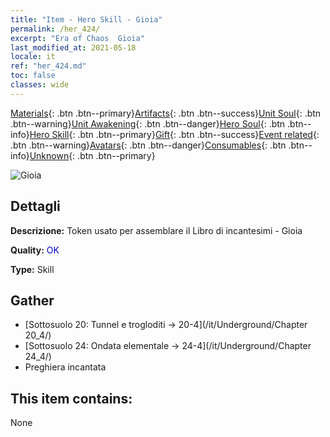 ```yaml
---
title: "Item - Hero Skill - Gioia"
permalink: /her_424/
excerpt: "Era of Chaos  Gioia"
last_modified_at: 2021-05-18
locale: it
ref: "her_424.md"
toc: false
classes: wide
---
```

 [Materials](/ItemsIT/){: .btn .btn--primary}[Artifacts](/ItemsIT/Artifacts/){: .btn .btn--success}[Unit Soul](/ItemsIT/UnitSoul/){: .btn .btn--warning}[Unit Awakening](/ItemsIT/UnitAwakening/){: .btn .btn--danger}[Hero Soul](/ItemsIT/HeroSoul/){: .btn .btn--info}[Hero Skill](/ItemsIT/HeroSkill/){: .btn .btn--primary}[Gift](/ItemsIT/Gift/){: .btn .btn--success}[Event related](/ItemsIT/Events/){: .btn .btn--warning}[Avatars](/ItemsIT/Avatars/){: .btn .btn--danger}[Consumables](/ItemsIT/Consumables/){: .btn .btn--info}[Unknown](/ItemsIT/Unknown/){: .btn .btn--primary}

 ![Gioia](/images/t/ps_huanxinguwu.png)

## Dettagli
 **Descrizione:** Token usato per assemblare il Libro di incantesimi - Gioia

 **Quality:** <span style="color: #0000CD">OK</span>

 **Type:** Skill

## Gather

*    [Sottosuolo 20: Tunnel e trogloditi -> 20-4](/it/Underground/Chapter 20_4/) 
*    [Sottosuolo 24: Ondata elementale -> 24-4](/it/Underground/Chapter 24_4/) 
*    Preghiera incantata 

## This item contains:

  None

